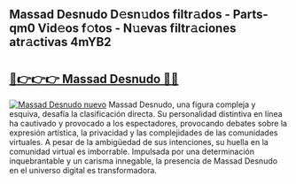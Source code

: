 ## Massad Desnudo D𝚎sn𝚞dos filtr𝚊dos - Parts-qm0 Vid𝚎os f𝚘tos - N𝚞evas filtr𝚊ciones atr𝚊ctivas 4mYB2

# <h2><a href="http://mb5i51.tromn.icu/?c=Massad+Desnudo">🔗👉👉👉 Massad Desnudo 🔗🔗</a></h2>

[![Massad Desnudo nuevo](https://i.imgur.com/pEAQMta.gif)](http://mb5i51.tromn.icu/?c=Massad+Desnudo)
Massad Desnudo, una figura compleja y esquiva, desafía la clasificación directa. Su personalidad distintiva en línea ha cautivado y provocado a los espectadores, provocando debates sobre la expresión artística, la privacidad y las complejidades de las comunidades virtuales. A pesar de la ambigüedad de sus intenciones, su huella en la comunidad virtual es imborrable. Impulsada por una determinación inquebrantable y un carisma innegable, la presencia de Massad Desnudo en el universo digital es transformadora.
